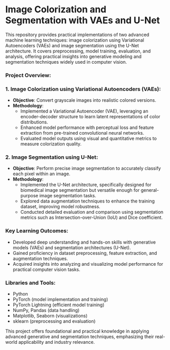 
# Image Colorization and Segmentation with VAEs and U-Net

This repository provides practical implementations of two advanced machine learning techniques: image colorization using Variational Autoencoders (VAEs) and image segmentation using the U-Net architecture. It covers preprocessing, model training, evaluation, and analysis, offering practical insights into generative modeling and segmentation techniques widely used in computer vision.

### Project Overview:

### **1. Image Colorization using Variational Autoencoders (VAEs)**:
- **Objective**: Convert grayscale images into realistic colored versions.
- **Methodology**:
  - Implemented a Variational Autoencoder (VAE), leveraging an encoder-decoder structure to learn latent representations of color distributions.
  - Enhanced model performance with perceptual loss and feature extraction from pre-trained convolutional neural networks.
  - Evaluated model outputs using visual and quantitative metrics to measure colorization quality.

### **2. Image Segmentation using U-Net**:
- **Objective**: Perform precise image segmentation to accurately classify each pixel within an image.
- **Methodology**:
  - Implemented the U-Net architecture, specifically designed for biomedical image segmentation but versatile enough for general-purpose image segmentation tasks.
  - Explored data augmentation techniques to enhance the training dataset, improving model robustness.
  - Conducted detailed evaluation and comparison using segmentation metrics such as Intersection-over-Union (IoU) and Dice coefficient.

### Key Learning Outcomes:
- Developed deep understanding and hands-on skills with generative models (VAEs) and segmentation architectures (U-Net).
- Gained proficiency in dataset preprocessing, feature extraction, and augmentation techniques.
- Acquired insights into analyzing and visualizing model performance for practical computer vision tasks.

### Libraries and Tools:
- Python
- PyTorch (model implementation and training)
- PyTorch Lightning (efficient model training)
- NumPy, Pandas (data handling)
- Matplotlib, Seaborn (visualizations)
- sklearn (preprocessing and evaluation)

This project offers foundational and practical knowledge in applying advanced generative and segmentation techniques, emphasizing their real-world applicability and industry relevance.
